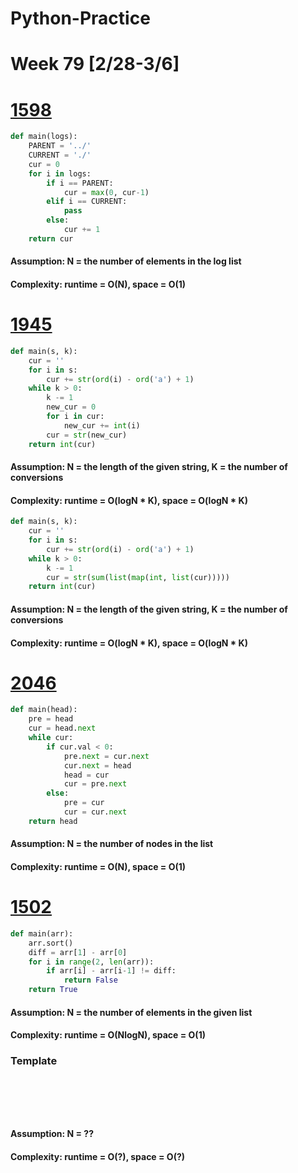 # Python-Practice

# Week 79 [2/28-3/6]

# [1598](https://leetcode.com/problems/crawler-log-folder/)
```python
def main(logs):
    PARENT = '../'
    CURRENT = './'
    cur = 0
    for i in logs:
        if i == PARENT:
            cur = max(0, cur-1)
        elif i == CURRENT:
            pass
        else:
            cur += 1
    return cur
```
#### Assumption: N = the number of elements in the log list
#### Complexity: runtime = O(N), space = O(1)

# [1945](https://leetcode.com/problems/sum-of-digits-of-string-after-convert/)
```python
def main(s, k):
    cur = ''
    for i in s:
        cur += str(ord(i) - ord('a') + 1)
    while k > 0:
        k -= 1
        new_cur = 0
        for i in cur:
            new_cur += int(i)
        cur = str(new_cur)
    return int(cur)      
```
#### Assumption: N = the length of the given string, K = the number of conversions
#### Complexity: runtime = O(logN * K), space = O(logN * K)
```python
def main(s, k):
    cur = ''
    for i in s:
        cur += str(ord(i) - ord('a') + 1)
    while k > 0:
        k -= 1
        cur = str(sum(list(map(int, list(cur)))))
    return int(cur)      
```
#### Assumption: N = the length of the given string, K = the number of conversions
#### Complexity: runtime = O(logN * K), space = O(logN * K)

# [2046](https://leetcode.com/problems/sort-linked-list-already-sorted-using-absolute-values/)
```python
def main(head):
    pre = head
    cur = head.next
    while cur:
        if cur.val < 0:
            pre.next = cur.next
            cur.next = head
            head = cur
            cur = pre.next
        else:
            pre = cur
            cur = cur.next
    return head
```
#### Assumption: N = the number of nodes in the list
#### Complexity: runtime = O(N), space = O(1)

# [1502](https://leetcode.com/problems/can-make-arithmetic-progression-from-sequence/)
```python
def main(arr):
    arr.sort()
    diff = arr[1] - arr[0]
    for i in range(2, len(arr)):
        if arr[i] - arr[i-1] != diff:
            return False
    return True
```
#### Assumption: N = the number of elements in the given list
#### Complexity: runtime = O(NlogN), space = O(1)

### Template
# []()
```sql
```

# []()
```python
```
#### Assumption: N = ??
#### Complexity: runtime = O(?), space = O(?)
